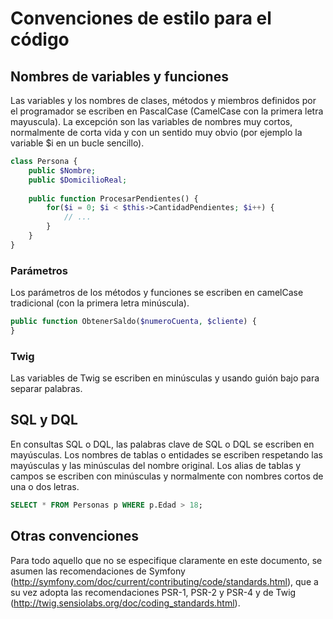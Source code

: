 # Convenciones de estilo para el código

## Nombres de variables y funciones

Las variables y los nombres de clases, métodos y miembros definidos por el programador se escriben en PascalCase
(CamelCase con la primera letra mayuscula). La excepción son las variables de nombres muy cortos, normalmente de corta
vida y con un sentido muy obvio (por ejemplo la variable $i en un bucle sencillo).

```php
class Persona {
    public $Nombre;
    public $DomicilioReal;
    
    public function ProcesarPendientes() {
        for($i = 0; $i < $this->CantidadPendientes; $i++) {
            // ...
        }
    }
}
```

### Parámetros

Los parámetros de los métodos y funciones se escriben en camelCase tradicional (con la primera letra minúscula).

```php
public function ObtenerSaldo($numeroCuenta, $cliente) {
}
```

### Twig

Las variables de Twig se escriben en minúsculas y usando guión bajo para separar palabras.

## SQL y DQL

En consultas SQL o DQL, las palabras clave de SQL o DQL se escriben en mayúsculas. Los nombres de tablas o entidades se
escriben respetando las mayúsculas y las minúsculas del nombre original. Los alias de tablas y campos se escriben con
minúsculas y normalmente con nombres cortos de una o dos letras.

```sql
SELECT * FROM Personas p WHERE p.Edad > 18;
```

## Otras convenciones

Para todo aquello que no se especifique claramente en este documento, se asumen las recomendaciones de Symfony
(http://symfony.com/doc/current/contributing/code/standards.html), que a su vez adopta las recomendaciones PSR-1, PSR-2
y PSR-4 y de Twig (http://twig.sensiolabs.org/doc/coding_standards.html).

